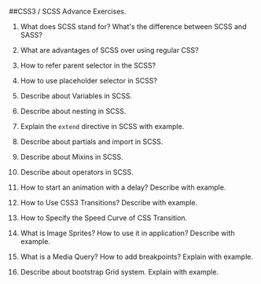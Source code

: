 ##CSS3 / SCSS Advance Exercises.

1. What does SCSS stand for? What's the difference between SCSS and SASS?

2. What are advantages of SCSS over using regular CSS?

3. How to refer parent selector in the SCSS?

4. How to use placeholder selector in SCSS?

5. Describe about Variables in SCSS.

6. Describe about nesting in SCSS.

7. Explain the ```extend``` directive in SCSS with example.

8. Describe about partials and import in SCSS.

9. Describe about Mixins in SCSS.

10. Describe about operators in SCSS.

11. How to start an animation with a delay? Describe with example.

12. How to Use CSS3 Transitions? Describe with example.

13. How to Specify the Speed Curve of CSS Transition.

14. What is Image Sprites? How to use it in application? Describe with example.

15. What is a Media Query? How to add breakpoints? Explain with example.

16. Describe about bootstrap Grid system. Explain with example.
